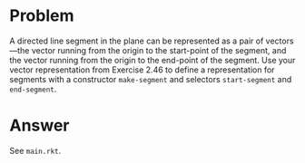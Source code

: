 # Problem

A directed line segment in the plane can be represented as a pair of vectors—the vector running from the origin to the start-point of the segment, and the vector running from the origin to the end-point of the segment. Use your vector representation from Exercise 2.46 to define a representation for segments with a constructor `make-segment` and selectors `start-segment` and `end-segment`.

# Answer

See `main.rkt`.
